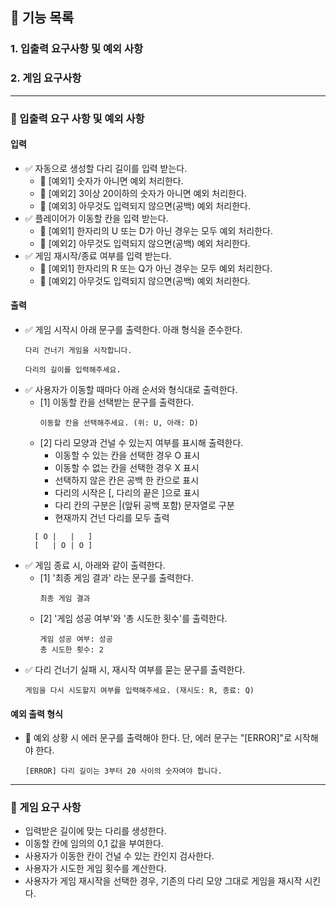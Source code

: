 
## 🚀 기능 목록
### 1. 입출력 요구사항 및 예외 사항
### 2. 게임 요구사항

-----------
### 💛 입출력 요구 사항 및 예외 사항

#### 입력
- ✅ 자동으로 생성할 다리 길이를 입력 받는다.
  - 📍 [예외1] 숫자가 아니면 예외 처리한다.
  - 📍 [예외2] 3이상 20이하의 숫자가 아니면 예외 처리한다.
  - 📍 [예외3] 아무것도 입력되지 않으면(공백) 예외 처리한다.
- ✅ 플레이어가 이동할 칸을 입력 받는다.
  - 📍 [예외1] 한자리의 U 또는 D가 아닌 경우는 모두 예외 처리한다.
  - 📍 [예외2] 아무것도 입력되지 않으면(공백) 예외 처리한다.
- ✅ 게임 재시작/종료 여부를 입력 받는다.
  - 📍 [예외1] 한자리의 R 또는 Q가 아닌 경우는 모두 예외 처리한다.
  - 📍 [예외2] 아무것도 입력되지 않으면(공백) 예외 처리한다.

#### 출력
- ✅ 게임 시작시 아래 문구를 출력한다. 아래 형식을 준수한다.
   ```
  다리 건너기 게임을 시작합니다.
  
  다리의 길이를 입력해주세요.
  ```
- ✅ 사용자가 이동할 때마다 아래 순서와 형식대로 출력한다.
  - [1] 이동할 칸을 선택받는 문구를 출력한다.
    ```
    이동할 칸을 선택해주세요. (위: U, 아래: D)
    ```
  - [2] 다리 모양과 건널 수 있는지 여부를 표시해 출력한다.
    - 이동할 수 있는 칸을 선택한 경우 O 표시
    - 이동할 수 없는 칸을 선택한 경우 X 표시
    - 선택하지 않은 칸은 공백 한 칸으로 표시
    - 다리의 시작은 [, 다리의 끝은 ]으로 표시
    - 다리 칸의 구분은 |(앞뒤 공백 포함) 문자열로 구분
    - 현재까지 건넌 다리를 모두 출력
  ```
    [ O |   |   ]
    [   | O | O ]
  ```
- ✅ 게임 종료 시, 아래와 같이 출력한다.
  - [1] '최종 게임 결과' 라는 문구를 출력한다.
    ```
    최종 게임 결과
    ```
  - [2] '게임 성공 여부'와 '총 시도한 횟수'를 출력한다.
    ```
    게임 성공 여부: 성공
    총 시도한 횟수: 2
    ```
- ✅ 다리 건너기 실패 시, 재시작 여부를 묻는 문구를 출력한다.
    ```
    게임을 다시 시도할지 여부를 입력해주세요. (재시도: R, 종료: Q)
    ```

#### 예외 출력 형식
- 📍 예외 상황 시 에러 문구를 출력해야 한다. 단, 에러 문구는 "[ERROR]"로 시작해야 한다.
  ```
  [ERROR] 다리 길이는 3부터 20 사이의 숫자여야 합니다.
  ```
-------

### 💛 게임 요구 사항
- 입력받은 길이에 맞는 다리를 생성한다.
- 이동할 칸에 임의의 0,1 값을 부여한다.
- 사용자가 이동한 칸이 건널 수 있는 칸인지 검사한다.
- 사용자가 시도한 게임 횟수를 계산한다.
- 사용자가 게임 재시작을 선택한 경우, 기존의 다리 모양 그대로 게임을 재시작 시킨다.